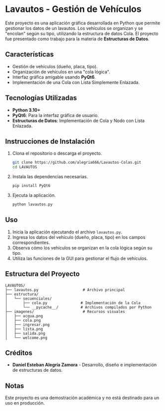 # Lavautos - Gestión de Vehículos

Este proyecto es una aplicación gráfica desarrollada en Python que permite gestionar los datos de un lavautos. 
Los vehículos se organizan y se "encolan" según su tipo, utilizando la estructura de datos 
Cola. El proyecto fue presentado como trabajo para la materia de **Estructuras de Datos**.

## Características
- Gestión de vehículos (dueño, placa, tipo).
- Organización de vehículos en una "cola lógica".
- Interfaz gráfica amigable usando **PyQt6**.
- Implementación de una Cola con Lista Simplemente Enlazada.

## Tecnologías Utilizadas
- **Python 3.10+**
- **PyQt6**: Para la interfaz gráfica de usuario.
- **Estructuras de Datos**: Implementación de Cola y Nodo con Lista Enlazada.

## Instrucciones de Instalación
1. Clona el repositorio o descarga el proyecto.
   ```bash
   git clone https://github.com/alegria666/Lavautos-Colas.git
   cd LAVAUTOS
   ```
2. Instala las dependencias necesarias.
   ```bash
   pip install PyQt6
   ```
3. Ejecuta la aplicación.
   ```bash
   python lavautos.py
   ```

## Uso
1. Inicia la aplicación ejecutando el archivo `lavautos.py`.
2. Ingresa los datos del vehículo (dueño, placa, tipo) en los campos correspondientes.
3. Observa cómo los vehículos se organizan en la cola lógica según su tipo.
4. Utiliza las funciones de la GUI para gestionar el flujo de vehículos.

## Estructura del Proyecto
```
LAVAUTOS/
├── lavautos.py                    # Archivo principal
├── estructura/
│   └── secuenciales/
│       ├── cola.py               # Implementación de la Cola
│       └── __pycache__/          # Archivos compilados por Python
├── imagenes/                      # Recursos visuales
│   ├── acqua.png
│   ├── cola.png
│   ├── ingresar.png
│   ├── lista.png
│   ├── salida.png
│   └── welcome.png
```

## Créditos
- **Daniel Esteban Alegría Zamora** - Desarrollo, diseño e implementación de estructuras de datos.

## Notas
Este proyecto es una demostración académica y no está destinado para un uso en producción.
